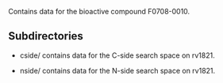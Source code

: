 Contains data for the bioactive compound F0708-0010.

## Subdirectories

- cside/ contains data for the C-side search space on rv1821.

- nside/ contains data for the N-side search space on rv1821.

